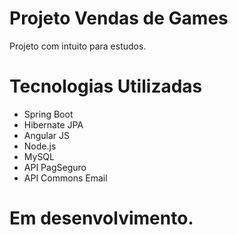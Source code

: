 # Projeto Vendas de Games

Projeto com intuito para estudos. 

# Tecnologias Utilizadas
- Spring Boot
- Hibernate JPA
- Angular JS
- Node.js
- MySQL 
- API PagSeguro 
- API Commons Email


# Em desenvolvimento.

